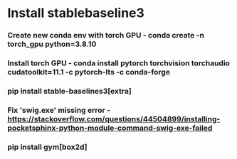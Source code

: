 # Install stablebaseline3
### Create new conda env with torch GPU - conda create -n torch_gpu python=3.8.10
### Install torch GPU - conda install pytorch torchvision torchaudio cudatoolkit=11.1 -c pytorch-lts -c conda-forge
### pip install stable-baselines3[extra]
### Fix 'swig.exe' missing error - https://stackoverflow.com/questions/44504899/installing-pocketsphinx-python-module-command-swig-exe-failed
### pip install gym[box2d]
